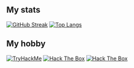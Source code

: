 ## My stats
[![GitHub Streak](http://github-readme-streak-stats.herokuapp.com?user=DelStez&theme=nightowl&date_format=M%20j%5B%2C%20Y%5D&hide_border=true&count_private=true&)](https://git.io/streak-stats)
[![Top Langs](https://github-readme-stats.vercel.app/api/top-langs/?username=DelStez&show_icons=true&theme=nightowl&layout=compact&hide_border=true)](https://github.com/DelStez/github-readme-stats)

## My hobby
<a href="https://tryhackme.com/p/DelStez"><img src="https://tryhackme-badges.s3.amazonaws.com/DelStez.png" alt="TryHackMe"></a>
<a href="https://www.hackthebox.com/home/users/profile/534140"><img src="http://www.hackthebox.eu/badge/image/534140" alt="Hack The Box"></a>
<a href="https://www.codewars.com/users/DelStez"><img src="https://www.codewars.com/users/DelStez/badges/large" alt="Hack The Box"></a>
 

